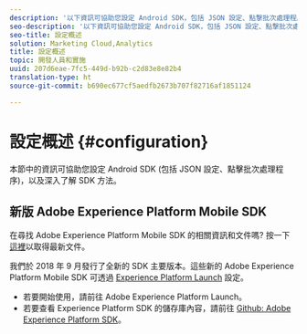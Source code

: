 ```yaml
---
description: '以下資訊可協助您設定 Android SDK，包括 JSON 設定、點撃批次處理程序和 SDK 方法 '
seo-description: '以下資訊可協助您設定 Android SDK，包括 JSON 設定、點撃批次處理程序和 SDK 方法 '
seo-title: 設定概述
solution: Marketing Cloud,Analytics
title: 設定概述
topic: 開發人員和實施
uuid: 207d6eae-7fc5-449d-b92b-c2d83e8e82b4
translation-type: ht
source-git-commit: b690ec677cf5aedfb2673b707f82716af1851124

---
```



# 設定概述 {#configuration}

本節中的資訊可協助您設定 Android SDK (包括 JSON 設定、點擊批次處理程序)，以及深入了解 SDK 方法。

## 新版 Adobe Experience Platform Mobile SDK

在尋找 Adobe Experience Platform Mobile SDK 的相關資訊和文件嗎? 按一下[這裡](https://aep-sdks.gitbook.io/docs/)以取得最新文件。

我們於 2018 年 9 月發行了全新的 SDK 主要版本。這些新的 Adobe Experience Platform Mobile SDK 可透過 [Experience Platform Launch](https://www.adobe.com/tw/experience-platform/launch.html) 設定。

* 若要開始使用，請前往 Adobe Experience Platform Launch。
* 若要查看 Experience Platform SDK 的儲存庫內容，請前往 [Github: Adobe Experience Platform SDK](https://github.com/Adobe-Marketing-Cloud/acp-sdks)。

